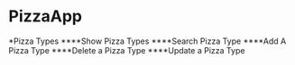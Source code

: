 # PizzaApp
*Pizza Types
****Show Pizza Types
****Search Pizza Type
****Add A Pizza Type
****Delete a Pizza Type
****Update a Pizza Type

